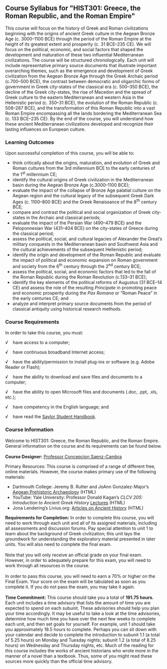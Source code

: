 Course Syllabus for "HIST301: Greece, the Roman Republic, and the Roman Empire"
-------------------------------------------------------------------------------

This course will focus on the history of Greek and Roman civilizations
beginning with the origins of ancient Greek culture in the Aegean Bronze
Age (c. 3000–1100 BCE) through the period of the Roman Empire at the
height of its greatest extent and prosperity (c. 31 BCE–235 CE). We will
focus on the political, economic, and social factors that shaped the
development and maturation of these two influential Mediterranean
civilizations. The course will be structured chronologically. Each unit
will include representative primary source documents that illustrate
important overarching themes, such as the emergence and development of
Greek civilization from the Aegean Bronze Age through the Greek Archaic
period (c.700–500 BCE), the contrast between democratic and oligarchic
forms of government in Greek city-states of the classical era (c.
500–350 BCE), the decline of the Greek city-states, the rise of Macedon
and the spread of Greek culture to the eastern Mediterranean and western
Asia in the Hellenistic period (c. 350–31 BCE), the evolution of the
Roman Republic (c. 508–287 BCE), and the transformation of this Roman
Republic into a vast Roman Empire encompassing all the lands bordering
the Mediterranean Sea (c. 133 BCE–235 CE). By the end of the course, you
will understand how these ancient Mediterranean civilizations developed
and recognize their lasting influences on European culture.

### Learning Outcomes

Upon successful completion of this course, you will be able to:  

-   think critically about the origins, maturation, and evolution of
    Greek and Roman cultures from the 3rd millennium BCE to the early
    centuries of the 1<sup>st</sup> millennium CE;
-   identify the cultural origins of Greek civilization in the
    Mediterranean basin during the Aegean Bronze Age (c.3000–1100 BCE);
-   evaluate the impact of the collapse of Bronze Age palatial culture
    on the Aegean region and the cultural legacy of the subsequent Greek
    Dark Ages (c. 1100–800 BCE) and the Greek Renaissance of the
    8<sup>th</sup> century BCE;
-   compare and contrast the political and social organization of Greek
    city-states in the Archaic and classical periods;
-   evaluate the impact of the Persian War (490–479 BCE) and the
    Peloponnesian War (431–404 BCE) on the city-states of Greece during
    the classical period;
-   assess the political, social, and cultural legacies of Alexander the
    Great’s military conquests in the Mediterranean basin and Southwest
    Asia and the cultural achievements of the subsequent Hellenistic
    period;
-   identify the origin and development of the Roman Republic and
    evaluate the impact of political and economic expansion on Roman
    government and society from the 6<sup>th</sup> century through the
    2<sup>nd</sup> century BCE;
-   assess the political, social, and economic factors that led to the
    fall of the Roman Republic during the Roman Revolution (c.133–31
    BCE);
-   identify the key elements of the political reforms of Augustus (31
    BCE–14 CE) and assess the role of the resulting *Principate* in
    promoting peace and economic prosperity during the *Pax Romana* or
    “Roman Peace” in the early centuries CE; and
-   analyze and interpret primary source documents from the period of
    classical antiquity using historical research methods.

### Course Requirements

In order to take this course, you must:  
  
 √    have access to a computer;  
  
 √    have continuous broadband Internet access;  
  
 √    have the ability/permission to install plug-ins or software (e.g.
Adobe Reader or Flash);  
  
 √    have the ability to download and save files and documents to a
computer;  
  
 √    have the ability to open Microsoft files and documents (.doc,
.ppt, .xls, etc.);  
  
 √    have competency in the English language; and  
  
 √    have read the [Saylor Student
Handbook](http://www.saylor.org/site/wp-content/uploads/2012/05/Saylor-StudentHandbook.pdf).

### Course Information

Welcome to HIST301: Greece, the Roman Republic, and the Roman Empire.
General information on the course and its requirements can be found
below.  
    
 **Course Designer:** [Professor Concepcion
Saenz-Cambra](http://www.saylor.org/faculty-o-t/#ProfessorConcepcionSaenzCambra)  
  
 Primary Resources: This course is comprised of a range of different
free, online materials. However, the course makes primary use of the
following materials:  

-   Dartmouth College: Jeremy B. Rutter and JoAnn Gonzalez-Major’s
    [Aegean Prehistoric
    Archaeology](http://www.dartmouth.edu/~prehistory/aegean/?page_id=104) (HTML)
-   YouTube: Yale University: Professor Donald Kagan’s *CLCV 205:
    Introduction to Ancient Greek History*
    [Lectures](http://www.youtube.com/watch?v=9FrHGAd_yto&feature=list_related&playnext=1&list=SP023BCE5134243987) (HTML)
-   Jona Lendering’s Livius.org: [Articles on Ancient
    History](http://www.livius.org/) (HTML)

**Requirements for Completion:** In order to complete this course, you
will need to work through each unit and all of its assigned materials,
including all assessments and discussion forums. Pay special attention
to unit 1 to learn about the background of Greek civilization; this unit
lays the groundwork for understanding the exploratory material presented
in later units. You will also need to complete the final exam.  
    
 Note that you will only receive an official grade on your final exam.
However, in order to adequately prepare for this exam, you will need to
work through all resources in the course.  
    
 In order to pass this course, you will need to earn a 70% or higher on
the Final Exam. Your score on the exam will be tabulated as soon as you
complete it. If you do not pass the exam, you may take it again.  
    
 **Time Commitment:** This course should take you a total of **191.75
hours.** Each unit includes a time advisory that lists the amount of
time you are expected to spend on each subunit. These advisories should
help you plan your time accordingly. It may be useful to take a look at
the time advisories, determine how much time you have over the next few
weeks to complete each unit, and then set goals for yourself. For
example, unit 1 should take you approximately 18.5 hours to complete.
Perhaps you can sit down with your calendar and decide to complete the
introduction to subunit 1.1 (a total of 5.25 hours) on Monday and
Tuesday nights; subunit 1.2 (a total of 8.25 hours) on Wednesday and
Thursday nights, etc. Much of the reading for this course includes the
works of ancient historians who wrote more in the manner of a novel than
a textbook. Thus, some of you might read these sources more quickly than
the official time advisory.  
    

